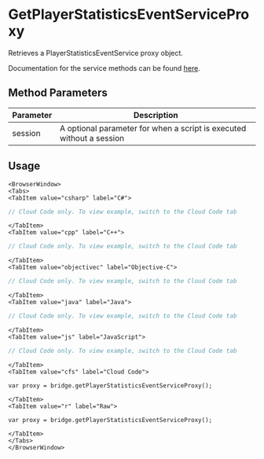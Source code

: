 # GetPlayerStatisticsEventServiceProxy

Retrieves a PlayerStatisticsEventService proxy object.

Documentation for the service methods can be found [here](/api/capi/playerstatsevent).

## Method Parameters
Parameter | Description
--------- | -----------
session | A optional parameter for when a script is executed without a session

## Usage

```mdx-code-block
<BrowserWindow>
<Tabs>
<TabItem value="csharp" label="C#">
```

```csharp
// Cloud Code only. To view example, switch to the Cloud Code tab
```

```mdx-code-block
</TabItem>
<TabItem value="cpp" label="C++">
```

```cpp
// Cloud Code only. To view example, switch to the Cloud Code tab
```

```mdx-code-block
</TabItem>
<TabItem value="objectivec" label="Objective-C">
```

```objectivec
// Cloud Code only. To view example, switch to the Cloud Code tab
```

```mdx-code-block
</TabItem>
<TabItem value="java" label="Java">
```

```java
// Cloud Code only. To view example, switch to the Cloud Code tab
```

```mdx-code-block
</TabItem>
<TabItem value="js" label="JavaScript">
```

```javascript
// Cloud Code only. To view example, switch to the Cloud Code tab
```

```mdx-code-block
</TabItem>
<TabItem value="cfs" label="Cloud Code">
```

```cfscript
var proxy = bridge.getPlayerStatisticsEventServiceProxy();
```

```mdx-code-block
</TabItem>
<TabItem value="r" label="Raw">
```

```cfscript
var proxy = bridge.getPlayerStatisticsEventServiceProxy();
```

```mdx-code-block
</TabItem>
</Tabs>
</BrowserWindow>
```

